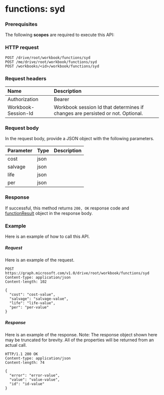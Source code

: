 # functions: syd


### Prerequisites
The following **scopes** are required to execute this API: 
### HTTP request
<!-- { "blockType": "ignored" } -->
```http
POST /drive/root/workbook/functions/syd
POST /me/drive/root/workbook/functions/syd
POST /workbooks/<id>/workbook/functions/syd

```
### Request headers
| Name       | Description|
|:---------------|:----------|
| Authorization  | Bearer <code>|
| Workbook-Session-Id  | Workbook session Id that determines if changes are persisted or not. Optional.|

### Request body
In the request body, provide a JSON object with the following parameters.

| Parameter	   | Type	|Description|
|:---------------|:--------|:----------|
|cost|json||
|salvage|json||
|life|json||
|per|json||

### Response
If successful, this method returns `200, OK` response code and [functionResult](../resources/functionresult.md) object in the response body.

### Example
Here is an example of how to call this API.
##### Request
Here is an example of the request.
<!-- {
  "blockType": "request",
  "name": "functions_syd"
}-->
```http
POST https://graph.microsoft.com/v1.0/drive/root/workbook/functions/syd
Content-type: application/json
Content-length: 102

{
  "cost": "cost-value",
  "salvage": "salvage-value",
  "life": "life-value",
  "per": "per-value"
}
```

##### Response
Here is an example of the response. Note: The response object shown here may be truncated for brevity. All of the properties will be returned from an actual call.
<!-- {
  "blockType": "response",
  "truncated": true,
  "@odata.type": "microsoft.graph.functionResult"
} -->
```http
HTTP/1.1 200 OK
Content-type: application/json
Content-length: 74

{
  "error": "error-value",
  "value": "value-value",
  "id": "id-value"
}
```

<!-- uuid: 8fcb5dbc-d5aa-4681-8e31-b001d5168d79
2015-10-25 14:57:30 UTC -->
<!-- {
  "type": "#page.annotation",
  "description": "functions: syd",
  "keywords": "",
  "section": "documentation",
  "tocPath": ""
}-->